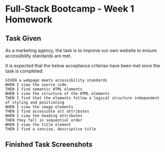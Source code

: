 # Full-Stack Bootcamp - Week 1 Homework

## Task Given
As a marketing agency, the task is to improve our own website to ensure accessibility standards are met.

It is expected that the below acceptance criterias have been met once the task is completed:
```
GIVEN a webpage meets accessibility standards
WHEN I view the source code
THEN I find semantic HTML elements
WHEN I view the structure of the HTML elements
THEN I find that the elements follow a logical structure independent of styling and positioning
WHEN I view the image elements
THEN I find accessible alt attributes
WHEN I view the heading attributes
THEN they fall in sequential order
WHEN I view the title element
THEN I find a concise, descriptive title
```

## Finished Task Screenshots